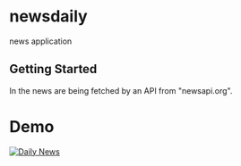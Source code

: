 # newsdaily

news application

## Getting Started

In the news are being fetched by an API from "newsapi.org".

# Demo
[![Daily News](https://img.youtube.com/vi/VIDEO-ID/0.jpg)](https://github.com/talrejatikam/Daily-News/blob/master/2020-03-31-06-11-16_1.mp4)
